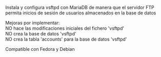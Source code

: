 Instala y configura vsftpd con MariaDB de manera que el servidor FTP permita inicios de sesión de usuarios almacenados en la base de datos

Mejoras por implementar:<br>
  NO hace las modificaciones iniciales del fichero 'vsftpd'<br>
  NO crea la base de datos 'vsftpd'<br>
  NO crea la tabla 'accounts' para la base de datos 'vsftpd'

Compatible con Fedora y Debian
